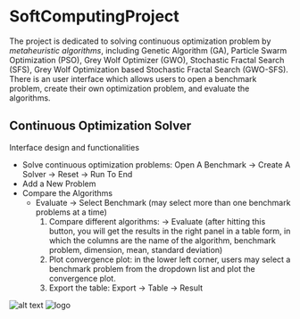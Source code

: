 # SoftComputingProject

The project is dedicated to solving continuous optimization problem by *metaheuristic algorithms*, including Genetic Algorithm (GA), Particle Swarm Optimization (PSO), Grey Wolf Optimizer (GWO), Stochastic Fractal Search (SFS), Grey Wolf Optimization based Stochastic Fractal Search (GWO-SFS). There is an user interface which allows users to open a benchmark problem, create their own optimization problem, and evaluate the algorithms.

## Continuous Optimization Solver
Interface design and functionalities
* Solve continuous optimization problems: Open A Benchmark -> Create A Solver -> Reset -> Run To End
* Add a New Problem
* Compare the Algorithms
  - Evaluate -> Select Benchmark (may select more than one benchmark problems at a time)
    1. Compare different algorithms: -> Evaluate (after hitting this button, you will get the results in the right panel in a table form, in which the columns are the name of the algorithm, benchmark problem, dimension, mean, standard deviation)
    2. Plot convergence plot: in the lower left corner, users may select a benchmark problem from the dropdown list and plot the convergence plot.
    3. Export the table: Export -> Table -> Result

![alt text](https://github.com/Janette-Hua/SoftComputingProject.git/UI/UI.png)
![logo](https://github.com/libgit2/libgit2sharp/raw/master/square-logo.png)

